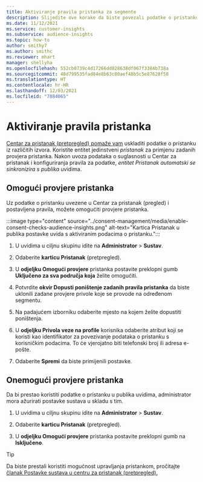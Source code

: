 ```yaml
---
title: Aktiviranje pravila pristanka za segmente
description: Slijedite ove korake da biste povezali podatke o pristanku i aktivirali provjere pristanka u publika uvidima. Administrator također može onemogućiti provjere pristanka.
ms.date: 11/12/2021
ms.service: customer-insights
ms.subservice: audience-insights
ms.topic: how-to
author: smithy7
ms.author: smithc
ms.reviewer: mhart
manager: shellyha
ms.openlocfilehash: 552cb0739c4d17266dd028638df067f3384b738a
ms.sourcegitcommit: 48d799535fad84e8b63c80aef48b5c5e87628f58
ms.translationtype: HT
ms.contentlocale: hr-HR
ms.lasthandoff: 12/03/2021
ms.locfileid: "7884065"
---
```

# <a name="activate-consent-rules"></a>Aktiviranje pravila pristanka

[Centar za pristanak (pretpregled) pomaže vam](../consent-management/overview.md) uskladiti podatke o pristanku iz različitih izvora. Koristite entitet jedinstveni *pristanak* za primjenu zadanih provjera pristanka. Nakon uvoza podataka o suglasnosti u Centar za pristanak i konfiguriranja pravila za podatke, *entitet Pristanak automatski se sinkronizira s publika* uvidima.

## <a name="enable-consent-checks"></a>Omogući provjere pristanka

Uz podatke o pristanku uvezene u Centar za pristanak (pregled) i postavljena pravila, možete omogućiti provjere pristanka. 

:::image type="content" source="../consent-management/media/enable-consent-checks-audience-insights.png" alt-text="Kartica Pristanak u publika postavke uvida s aktiviranim podacima o pristanku.":::

1. U uvidima u ciljnu skupinu idite na **Administrator** > **Sustav**.

1. Odaberite **karticu Pristanak** (pretpregled).

1. U **odjeljku Omogući provjere** pristanka postavite preklopni gumb **Uključeno za sva područja koja** želite omogućiti.

1. Potvrdite **okvir Dopusti poništenje zadanih pravila pristanka** da biste uklonili zadane provjere privole koje se provode na određenom segmentu. 

1. Na padajućem izborniku odaberite mjesto na kojem želite dopustiti poništenja.     

1. U **odjeljku Privola veze na profile** korisnika odaberite atribut koji se koristi kao identifikator za povezivanje podataka o pristanku s korisničkim podacima. To će vjerojatno biti telefonski broj ili adresa e-pošte. 

1. Odaberite **Spremi** da biste primijenili postavke.

## <a name="disable-consent-checks"></a>Onemogući provjere pristanka

Da bi prestao koristiti podatke o pristanku u publika uvidima, administrator mora ažurirati postavke sustava u skladu s tim.

1. U uvidima u ciljnu skupinu idite na **Administrator** > **Sustav**.

1. Odaberite **karticu Pristanak** (pretpregled).

1. U **odjeljku Omogući provjere** pristanka postavite preklopni gumb na **Isključeno**.

> [!TIP]
> Da biste prestali koristiti mogućnost upravljanja pristankom, pročitajte [članak Postavke sustava u centru za pristanak (pretpregled).](../consent-management/system-settings.md)
